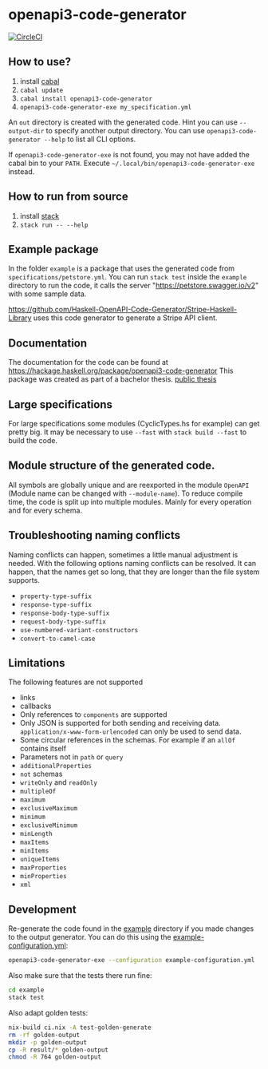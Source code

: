 # openapi3-code-generator
[![CircleCI](https://circleci.com/gh/Haskell-OpenAPI-Code-Generator/Haskell-OpenAPI-Client-Code-Generator.svg?style=svg)](https://circleci.com/gh/Haskell-OpenAPI-Code-Generator/Haskell-OpenAPI-Client-Code-Generator)

## How to use?
1. install [cabal](https://www.haskell.org/cabal/)
1. `cabal update`
1. `cabal install openapi3-code-generator`
1. `openapi3-code-generator-exe my_specification.yml`

An `out` directory is created with the generated code. Hint you can use `--output-dir` to specify another output directory.
You can use `openapi3-code-generator --help` to list all CLI options.

If `openapi3-code-generator-exe` is not found, you may not have added the cabal bin to your `PATH`. Execute `~/.local/bin/openapi3-code-generator-exe` instead.

## How to run from source
1. install [stack](https://docs.haskellstack.org/en/stable/install_and_upgrade/)
1. `stack run -- --help`

## Example package
In the folder `example` is a package that uses the generated code from `specifications/petstore.yml`.
You can run `stack test` inside the `example` directory to run the code, it calls the server "https://petstore.swagger.io/v2" with some sample data.

https://github.com/Haskell-OpenAPI-Code-Generator/Stripe-Haskell-Library uses this code generator to generate
a Stripe API client.

## Documentation
The documentation for the code can be found at https://hackage.haskell.org/package/openapi3-code-generator
This package was created as part of a bachelor thesis. [public thesis](https://github.com/Haskell-OpenAPI-Code-Generator/Haskell-OpenAPI-Client-Code-Generator/blob/master/thesis.pdf)

## Large specifications
For large specifications some modules (CyclicTypes.hs for example) can get pretty big. It may be necessary to use `--fast` with `stack build --fast` to build the code.

## Module structure of the generated code.
All symbols are globally unique and are reexported in the module `OpenAPI` (Module name can be changed with `--module-name`).
To reduce compile time, the code is split up into multiple modules.
Mainly for every operation and for every schema.

## Troubleshooting naming conflicts
Naming conflicts can happen, sometimes a little manual adjustment is needed.
With the following options naming conflicts can be resolved.
It can happen, that the names get so long, that they are longer than the file system supports.

- `property-type-suffix`
- `response-type-suffix`
- `response-body-type-suffix`
- `request-body-type-suffix`
- `use-numbered-variant-constructors`
- `convert-to-camel-case`

## Limitations
The following features are not supported
- links
- callbacks
- Only references to `components` are supported
- Only JSON is supported for both sending and receiving data. `application/x-www-form-urlencoded` can only be used to send data.
- Some circular references in the schemas. For example if an `allOf` contains itself
- Parameters not in `path` or `query`
- `additionalProperties`
- `not` schemas
- `writeOnly` and `readOnly`
- `multipleOf`
- `maximum`
- `exclusiveMaximum`
- `minimum`
- `exclusiveMinimum`
- `minLength`
- `maxItems`
- `minItems`
- `uniqueItems`
- `maxProperties`
- `minProperties`
- `xml`

## Development
Re-generate the code found in the [example](./example/) directory if you made changes to the output generator.
You can do this using the [example-configuration.yml](./example-configuration.yml):

``` bash
openapi3-code-generator-exe --configuration example-configuration.yml
```

Also make sure that the tests there run fine:

``` bash
cd example
stack test
```

Also adapt golden tests:

``` bash
nix-build ci.nix -A test-golden-generate
rm -rf golden-output
mkdir -p golden-output
cp -R result/* golden-output
chmod -R 764 golden-output
```

